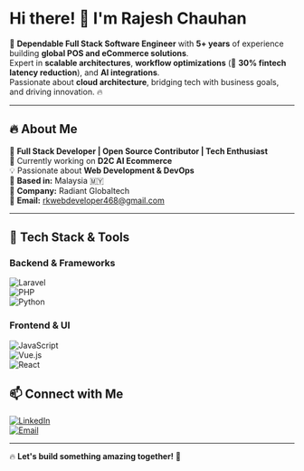 # Hi there! 👋 I'm Rajesh Chauhan  

🚀 **Dependable Full Stack Software Engineer** with **5+ years** of experience building **global POS and eCommerce solutions**.  
Expert in **scalable architectures**, **workflow optimizations** (🚀 **30% fintech latency reduction**), and **AI integrations**.  
Passionate about **cloud architecture**, bridging tech with business goals, and driving innovation. 🔥  

---

## 🔥 About Me  
🔹 **Full Stack Developer | Open Source Contributor | Tech Enthusiast**  
🌱 Currently working on **D2C AI Ecommerce**  
💡 Passionate about **Web Development & DevOps**  
📍 **Based in:** Malaysia 🇲🇾  
🏢 **Company:** Radiant Globaltech  
📧 **Email:** [rkwebdeveloper468@gmail.com](mailto:rkwebdeveloper468@gmail.com)  

---

## 🚀 Tech Stack & Tools  

### **Backend & Frameworks**  
![Laravel](https://img.shields.io/badge/Laravel-FF2D20?style=for-the-badge&logo=laravel&logoColor=white)  
![PHP](https://img.shields.io/badge/PHP-777BB4?style=for-the-badge&logo=php&logoColor=white)  
![Python](https://img.shields.io/badge/Python-3776AB?style=for-the-badge&logo=python&logoColor=white)  

### **Frontend & UI**  
![JavaScript](https://img.shields.io/badge/JavaScript-F7DF1E?style=for-the-badge&logo=javascript&logoColor=black)  
![Vue.js](https://img.shields.io/badge/Vue.js-4FC08D?style=for-the-badge&logo=vue.js&logoColor=white)  
![React](https://img.shields.io/badge/React-61DAFB?style=for-the-badge&logo=react&logoColor=black)  

## 📫 Connect with Me  

[![LinkedIn](https://img.shields.io/badge/LinkedIn-blue?style=for-the-badge&logo=linkedin)](https://www.linkedin.com/in/rajesh-chauhan-bb971711a)  
[![Email](https://img.shields.io/badge/Email-D14836?style=for-the-badge&logo=gmail&logoColor=white)](mailto:rkwebdeveloper468@gmail.com)  

---

🔥 **Let's build something amazing together!** 🚀  
